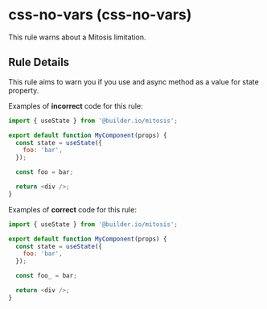 # css-no-vars (css-no-vars)

This rule warns about a Mitosis limitation.

## Rule Details

This rule aims to warn you if you use and async method as a value for state property.

Examples of **incorrect** code for this rule:

```js
import { useState } from '@builder.io/mitosis';

export default function MyComponent(props) {
  const state = useState({
    foo: 'bar',
  });

  const foo = bar;

  return <div />;
}
```

Examples of **correct** code for this rule:

```js
import { useState } from '@builder.io/mitosis';

export default function MyComponent(props) {
  const state = useState({
    foo: 'bar',
  });

  const foo_ = bar;

  return <div />;
}
```
